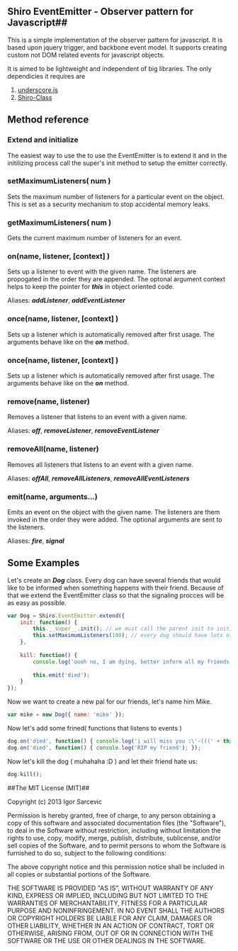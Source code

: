 ## Shiro EventEmitter - Observer pattern for Javascript##

This is a simple implementation of the observer pattern for javascript. It is based upon jquery trigger, and backbone event model. It supports creating custom not DOM related events for javascript objects.

It is aimed to be lightweight and independent of big libraries. The only dependicies it requires are 

1. [underscore.js](http://underscorejs.org/)
2. [Shiro-Class](https://github.com/shiroyasha/shiro-class)

## Method reference ##

### Extend and initialize ###
The easiest way to use the to use the EventEmitter is to extend it and in the initilizing process call the super's init method to setup the emitter correctly.

### setMaximumListeners( num ) ###
Sets the maximum number of listeners for a particular event on the object. This is set as a security mechanism to stop accidental memory leaks.
    
### getMaximumListeners( num ) ###
Gets the current maximum number of listeners for an event.

### on(name, listener, [context] ) ###
Sets up a listener to event with the given name. The listeners are propogated in the order they are appended. The optonal argument context helps to keep the pointer for ***this*** in object oriented code.

Aliases: ***addListener***, ***addEventListener***

### once(name, listener, [context] ) ###
Sets up a listener which is automatically removed after first usage. The arguments behave like on the ***on*** method.

### once(name, listener, [context] ) ###
Sets up a listener which is automatically removed after first usage. The arguments behave like on the ***on*** method.

### remove(name, listener) ###
Removes a listener that listens to an event with a given name.

Aliases: ***off***, ***removeListener***, ***removeEventListener***

### removeAll(name, listener) ###
Removes all listeners that listens to an event with a given name.

Aliases: ***offAll***, ***removeAllListeners***, ***removeAllEventListeners***

### emit(name, arguments...) ###
Emits an event on the object with the given name. The listeners are them invoked in the order they were added. The optional arguments are sent to the listeners.

Aliases: ***fire***, ***signal***

## Some Examples ##

Let's create an ***Dog*** class. Every dog can have several friends that would like to be informed when something happens with their friend. Because of that we extend the EventEmitter class so that the signaling procces will be as easy as possible.

```javascript
var Dog = Shiro.EventEmitter.extend({
    init: function() {
        this.__super__.init(); // we must call the parent init to initialize the event emitter
        this.setMaximumListeners(100); // every dog should have lots of friends
    },
    
    kill: function() {
        console.log('oooh no, I am dying, better inform all my friends');
        
        this.emit('died');
    }
});
```

Now we want to create a new pal for our friends, let's name him Mike.
```javascript
var mike = new Dog({ name: 'mike' });
```

Now let's add some frined( functions that listens to events )
```javascript
dog.on('died', function() { console.log('i will miss you :\'-(((' + this.name ); }, dog );
dog.on('died', function() { console.log('RIP my friend'); });
```

Now let's kill the dog ( muhahaha :D ) and let their friend hate us:
```javascript
dog.kill();
```

##The MIT License (MIT)##

Copyright (c) 2013 Igor Sarcevic

Permission is hereby granted, free of charge, to any person obtaining a copy
of this software and associated documentation files (the "Software"), to deal
in the Software without restriction, including without limitation the rights
to use, copy, modify, merge, publish, distribute, sublicense, and/or sell
copies of the Software, and to permit persons to whom the Software is
furnished to do so, subject to the following conditions:

The above copyright notice and this permission notice shall be included in
all copies or substantial portions of the Software.

THE SOFTWARE IS PROVIDED "AS IS", WITHOUT WARRANTY OF ANY KIND, EXPRESS OR
IMPLIED, INCLUDING BUT NOT LIMITED TO THE WARRANTIES OF MERCHANTABILITY,
FITNESS FOR A PARTICULAR PURPOSE AND NONINFRINGEMENT. IN NO EVENT SHALL THE
AUTHORS OR COPYRIGHT HOLDERS BE LIABLE FOR ANY CLAIM, DAMAGES OR OTHER
LIABILITY, WHETHER IN AN ACTION OF CONTRACT, TORT OR OTHERWISE, ARISING FROM,
OUT OF OR IN CONNECTION WITH THE SOFTWARE OR THE USE OR OTHER DEALINGS IN
THE SOFTWARE.
